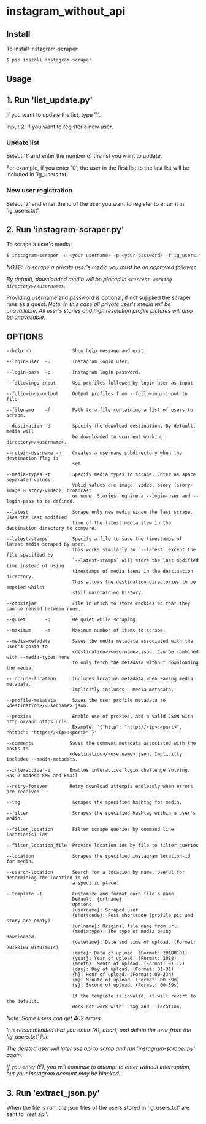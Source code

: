 # instagram_without_api

Install 
-------
To install instagram-scraper:
```bash
$ pip install instagram-scraper
```

Usage 
-----

## 1. Run 'list_update.py'
If you want to update the list, type '1'.

Input'2' if you want to register a new user.

### Update list 

Select '1' and enter the number of the list you want to update.

For example, if you enter '0', the user in the first list to the last list will be included in 'ig_users.txt'.

### New user registration 
Select '2' and enter the id of the user you want to register to enter it in 'ig_users.txt'.

## 2. Run 'instagram-scraper.py'

To scrape a user's media:
```bash
$ instagram-scraper -u <your username> -p <your password> -f ig_users.txt --comments                 
```
*NOTE: To scrape a private user's media you must be an approved follower.*

*By default, downloaded media will be placed in `<current working directory>/<username>`.*


Providing username and password is optional, if not supplied the scraper runs as a guest. 
*Note: In this case all private user's media will be unavailable. All user's stories and high resolution profile pictures will also be unavailable.*



OPTIONS
-------

```
--help -h               Show help message and exit.

--login-user  -u        Instagram login user.

--login-pass  -p        Instagram login password.

--followings-input      Use profiles followed by login-user as input

--followings-output     Output profiles from --followings-input to file

--filename    -f        Path to a file containing a list of users to scrape.

--destination -d        Specify the download destination. By default, media will 
                        be downloaded to <current working directory>/<username>.

--retain-username -n    Creates a username subdirectory when the destination flag is
                        set.

--media-types -t        Specify media types to scrape. Enter as space separated values. 
                        Valid values are image, video, story (story-image & story-video), broadcast
                        or none. Stories require a --login-user and --login-pass to be defined.
                      
--latest                Scrape only new media since the last scrape. Uses the last modified
                        time of the latest media item in the destination directory to compare.

--latest-stamps         Specify a file to save the timestamps of latest media scraped by user.
                        This works similarly to `--latest` except the file specified by
                        `--latest-stamps` will store the last modified time instead of using 
                        timestamps of media items in the destination directory. 
                        This allows the destination directories to be emptied whilst 
                        still maintaining history.

--cookiejar             File in which to store cookies so that they can be reused between runs.

--quiet       -q        Be quiet while scraping.

--maximum     -m        Maximum number of items to scrape.

--media-metadata        Saves the media metadata associated with the user's posts to 
                        <destination>/<username>.json. Can be combined with --media-types none
                        to only fetch the metadata without downloading the media.

--include-location      Includes location metadata when saving media metadata. 
                        Implicitly includes --media-metadata.

--profile-metadata      Saves the user profile metadata to  <destination>/<username>.json.

--proxies               Enable use of proxies, add a valid JSON with http or/and https urls.
                        Example: '{"http": "http://<ip>:<port>", "https": "https://<ip>:<port>" }'

--comments             Saves the comment metadata associated with the posts to 
                       <destination>/<username>.json. Implicitly includes --media-metadata.
                    
--interactive -i       Enables interactive login challenge solving. Has 2 modes: SMS and Email

--retry-forever        Retry download attempts endlessly when errors are received

--tag                   Scrapes the specified hashtag for media.

--filter                Scrapes the specified hashtag within a user's media.

--filter_location       Filter scrape queries by command line location(s) ids

--filter_location_file  Provide location ids by file to filter queries 

--location              Scrapes the specified instagram location-id for media.

--search-location       Search for a location by name. Useful for determining the location-id of 
                        a specific place.
                    
--template -T           Customize and format each file's name.
                        Default: {urlname}
                        Options:
                        {username}: Scraped user
                        {shortcode}: Post shortcode (profile_pic and story are empty)
                        {urlname}: Original file name from url.
                        {mediatype}: The type of media being downloaded.
                        {datetime}: Date and time of upload. (Format: 20180101 01h01m01s)
                        {date}: Date of upload. (Format: 20180101)
                        {year}: Year of upload. (Format: 2018)
                        {month}: Month of upload. (Format: 01-12)
                        {day}: Day of upload. (Format: 01-31)
                        {h}: Hour of upload. (Format: 00-23h)
                        {m}: Minute of upload. (Format: 00-59m)
                        {s}: Second of upload. (Format: 00-59s)

                        If the template is invalid, it will revert to the default.
                        Does not work with --tag and --location.
```

*Note: Some users can get 402 errors.* 

*It is recommended that you enter (A), abort, and delete the user from the 'ig_users.txt' list.* 

*The deleted user will later use api to scrap and run 'instagram-scraper.py' again.* 

*If you enter (F), you will continue to attempt to enter without interruption, but your Instagram account may be blocked.*

## 3. Run 'extract_json.py'
When the file is run, the json files of the users stored in 'ig_users.txt' are sent to 'rest api'.
